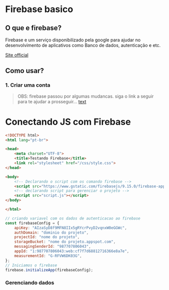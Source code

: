 # Firebase basico

## O que e firebase?

Firebase e um serviço disponibilizado pela google para ajudar no desenvolvimento de aplicativos como Banco de dados, autenticação e etc.

[Site official](https://firebase.google.com)

## Como usar?
### 1. Criar uma conta

>OBS: firebase passou por algumas mudancas. siga o link a seguir para te ajudar a prosseguir...
[text](https://best-screw-ce8.notion.site/Tutorial-ProgramadorBR-428367c478fe4d9783de57a2abded76e)

# Conectando JS com Firebase

```html
<!DOCTYPE html>
<html lang="pt-br">

<head>
    <meta charset="UTF-8">
    <title>Testando Firebase</title>
    <link rel="stylesheet" href="/css/style.css">
</head>

<body>
    <!-- Declarando o script com os comando firebase -->
    <script src="https://www.gstatic.com/firebasejs/9.15.0/firebase-app.js"></script>
    <!-- declarando script para gerenciar o projeto -->
    <script src="script.js"></script>
</body>

</html>

```


```js
// criando variavel com os dados de autenticacao ao firebase
const firebaseConfig = {
    apiKey: "AIzaSyD8f9MFN8IIx5gRYcrPvyD2vqnxW0eGGWc",
    authDomain: "dominio do projeto",
    projectId: "nome do projeto",
    storageBucket: "nome do projeto.appspot.com",
    messagingSenderId: "987707806043",
    appId: "1:987707806043:web:cf7f7d68812716366e8a7e",
    measurementId: "G-RFVW6DK03G",
};
// Iniciamos o firebase
firebase.initializeApp(firebaseConfig);

```


### Gerenciando dados








